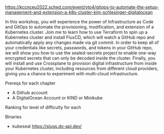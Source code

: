https://kccnceu2022.sched.com/event/yto4/gitops-to-automate-the-setup-management-and-extension-a-k8s-cluster-kim-schlesinger-digitalocean

In this workshop, you will experience the power of Infrastructure as Code and GitOps to automate the provisioning, modification, and extension of a Kubernetes cluster. Join me to learn how to use Terraform to spin up a Kubernetes cluster and install FluxCD, which will watch a GitHub repo and automatically apply any changes made via git commit. In order to keep all of your credentials like secrets, passwords, and tokens in your GitHub repo, we will show you how to use the sealed-secrets project to enable one-way encrypted secrets that can only be decoded inside the cluster. Finally, you will install and use Crossplane to provision digital infrastructure from inside your Kubernetes cluster, including resources from different cloud providers, giving you a chance to experiment with multi-cloud infrastructure.

Prereqs for each chapter 
- A Github account
- A DigitalOcean Account or KIND or Minikube


Ranking for level of difficulty for each 

Binaries 
* kubeseal
https://slugs.do-api.dev/